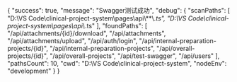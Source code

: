 {
  "success": true,
  "message": "Swagger测试成功",
  "debug": {
    "scanPaths": [
      "D:\\VS Code\\clinical-project-system\\pages\\api\\**\\*.ts",
      "D:\\VS Code\\clinical-project-system\\pages\\api\\*.ts"
    ],
    "foundPaths": [
      "/api/attachments/{id}/download",
      "/api/attachments",
      "/api/attachments/upload",
      "/api/auth/login",
      "/api/internal-preparation-projects/{id}",
      "/api/internal-preparation-projects",
      "/api/overall-projects/{id}",
      "/api/overall-projects",
      "/api/test-swagger",
      "/api/users"
    ],
    "pathsCount": 10,
    "cwd": "D:\\VS Code\\clinical-project-system",
    "nodeEnv": "development"
  }
}